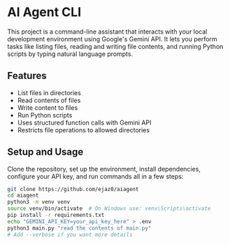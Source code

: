 # AI Agent CLI

This project is a command-line assistant that interacts with your local development environment using Google's Gemini API. It lets you perform tasks like listing files, reading and writing file contents, and running Python scripts by typing natural language prompts.

## Features

- List files in directories  
- Read contents of files  
- Write content to files  
- Run Python scripts  
- Uses structured function calls with Gemini API  
- Restricts file operations to allowed directories  

## Setup and Usage

Clone the repository, set up the environment, install dependencies, configure your API key, and run commands all in a few steps:

```bash
git clone https://github.com/ejaz0/aiagent
cd aiagent
python3 -m venv venv
source venv/bin/activate  # On Windows use: venv\Scripts\activate
pip install -r requirements.txt
echo "GEMINI_API_KEY=your_api_key_here" > .env
python3 main.py "read the contents of main.py"
# Add --verbose if you want more details
